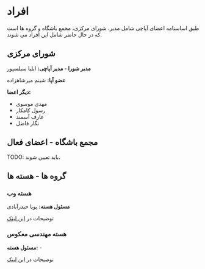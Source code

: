 # افراد

طبق اساسنامه اعضای آپاچی شامل مدیر، شورای مرکزی، مجمع باشگاه و گروه ها است که در حال حاضر شامل این افراد می شوند.

## شورای مرکزی

**مدیر شورا - مدیر آپاچی:** ایلیا سیلسپور

**عضو آپا:**  شبنم میرشاهزاده

**دیگر اعضا:**

* مهدی موسوی
* رسول کامکار
* عارف آسمند
* نگار فاضل

## مجمع باشگاه - اعضای فعال

TODO: باید تعیین شوند.

## گروه ها - هسته ها

### هسته وب

**مسئول هسته:** پویا حیدرآبادی

توضیحات در [این لینک](./cores/web)

### هسته مهندسی معکوس

**مسئول هسته:** -

توضیحات در [این لینک](./cores/re)

